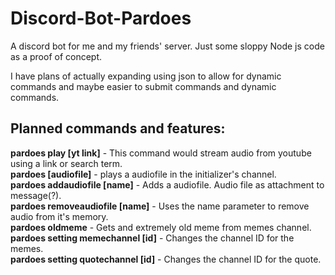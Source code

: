 # Discord-Bot-Pardoes
A discord bot for me and my friends' server. Just some sloppy Node js code as a proof of concept. 

I have plans of actually expanding using json to allow for dynamic commands and maybe easier to submit commands and dynamic commands.

<h2>Planned commands and features:</h2>

<b>pardoes play [yt link]</b> - This command would stream audio from youtube using a link or search term.<br>
<b>pardoes [audiofile]</b> - plays a audiofile in the initializer's channel.<br>
<b>pardoes addaudiofile [name]</b> - Adds a audiofile. Audio file as attachment to message(?).<br>
<b>pardoes removeaudiofile [name]</b> - Uses the name parameter to remove audio from it's memory.<br>
<b>pardoes oldmeme</b> - Gets and extremely old meme from memes channel. <br>
<b>pardoes setting memechannel [id]</b> - Changes the channel ID for the memes. <br>
<b>pardoes setting quotechannel [id]</b> - Changes the channel ID for the quote. <br>
